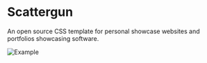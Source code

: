 # Scattergun
An open source CSS template for personal showcase websites and portfolios showcasing software.

![Example](https://git.colean.cc/threeoh6000/scattergun/raw/branch/master/screenshot.png)
